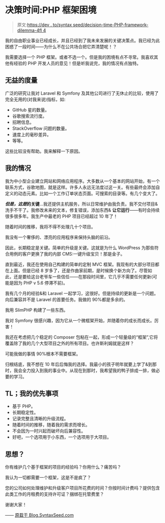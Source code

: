 # 决策时间:PHP 框架困境

> 原文:[https://dev . to/syntax seed/decision-time-PHP-framework-dilemma-4fl 4](https://dev.to/syntaxseed/decision-time-php-framework-dilemma-4fl4)

我的自由职业事业已经成长，并且已经到了我未来发展的关键决策点。我已经为此困惑了一段时间——为什么不在公共场合把它弄清楚呢！？

我需要选择一个 PHP 框架。或者不选一个。但是我的困境有点不寻常。我喜欢其他有经验的 PHP 开发人员的意见！但是听我说完，我的情况有点独特。

## [](#unhelpful-metrics)无益的度量

广泛的研究让我对 Laravel 和 Symfony 及其他公司进行了无休止的比较，使用了完全无用的(对我来说)指标，如:

*   GitHub 星的数量。
*   谷歌搜索流行度。
*   招聘信息。
*   StackOverflow 问题的数量。
*   速度上的毫秒差异。
*   等等。

这些比较没有帮助。我来解释一下原因。

## [](#my-situation)我的情况

我为中小型企业建立网站和网络应用程序。大多数从一个基本的网站开始，有一个联系方式，谷歌地图，就是这样。许多人永远无法度过这一关。有些最终会添加自定义的动态元素。比如一个工作订单状态页面。可搜索的目录等。有几个变大了。

***但是，这是*的关键**...我还提供主机服务，所以日常维护由我负责。我不交付项目&洗手不干了。我修改未来的文本，修复错误，添加东西& **让它运行**——有时会持续很多很多年。我生产中最老的 PHP 项目已经超过 10 年了！

随着时间的推移，我将不得不处理几十个项目。

我没有一个奢侈的、漂亮的应用程序来保持头脑的前沿。

因此，长期稳定是关键。简单的升级是关键。这就是为什么 WordPress 为那些符合用例的客户更换了我的内部 CMS:一键升级宝贝！那是金子。

直到最近，我还在使用自己构建的简单的定制 MVC 框架。我现有的大部分项目都在上面。但是已经 8 岁多了，还是作曲家前期，是时候换个新方向了。尽管如此，还是要给这台老爷车一些信任——在那段时间里，它几乎不需要任何更新(可能是因为 PHP v 5.6 停滞不前)。

我有几个月的经验&和 Laravel 一起学习，这很好。但是持续的更新是一个问题。向后兼容并不是 Laravel 的首要任务。我做的 90%都是多余的。

我用 SlimPHP 构建了一些东西。

我对 Symfony 很感兴趣，因为它从一个微框架开始，并随着你的成长而成长。厉害！

我还在考虑把几个稳定的 Composer 包粘在一起，形成一个轻量级的“框架”,它将覆盖除了我的几个大型项目之外的所有项目。也许斯利姆就是这样？

可能我做的事情 90%根本不需要框架。

归根结底，我不想在 10 年后后悔我的选择。我最小的孩子明年就要上学了&到那时，我会全力投入到我的事业中。从现在到那时，我希望我的鸭子排成一排，做必要的学习。

## TL；我的优先事项

*   基于 PHP。
*   长期稳定性。
*   记录完整且清晰的升级流程。
*   随着时间的推移，随着我的需求而增长。
*   不会因为一时兴起而破坏向后兼容性。
*   好吧，一个选项用于小东西，一个选项用于大项目。

## [](#thoughts)思想？

你有维护几个基于框架的项目的经验吗？你用什么？痛苦吗？

我认为一切都需要一个框架，这是不是疯了？

您的公司如何处理维护和升级客户项目所花费的时间？你按时间计费吗？提供包含此类工作的月租费的支持许可证？捆绑在托管费里？

谢谢大家！

——
[原载于 Blog.SyntaxSeed.com](http://blog.syntaxseed.com/decision-time-php-framework-dilemma/)